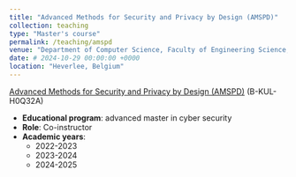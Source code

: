 ```yaml
---
title: "Advanced Methods for Security and Privacy by Design (AMSPD)"
collection: teaching
type: "Master's course"
permalink: /teaching/amspd
venue: "Department of Computer Science, Faculty of Engineering Science, KU Leuven"
date: # 2024-10-29 00:00:00 +0000
location: "Heverlee, Belgium"
---
```



[Advanced Methods for Security and Privacy by Design (AMSPD)](https://onderwijsaanbod.kuleuven.be/2024/syllabi/e/H0Q32AE.htm) (B-KUL-H0Q32A)

- **Educational program**: advanced master in cyber security
- **Role**: Co-instructor
- **Academic years**: 
	- 2022-2023
	- 2023-2024
	- 2024-2025


